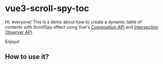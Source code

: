 # vue3-scroll-spy-toc

Hi, everyone! This is a demo about how to create a dynamic table of contents with ScrollSpy effect using Vue's [Composition API](https://vuejs.org/guide/extras/composition-api-faq.html) and [Intersection Observer API](https://developer.mozilla.org/en-US/docs/Web/API/Intersection_Observer_API). 

Enjoys!

## How to use it?
